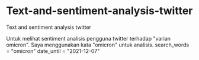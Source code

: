 # Text-and-sentiment-analysis-twitter
Text and sentiment analysis twitter 

Untuk melihat sentiment analisis pengguna twitter terhadap "varian omicron". Saya menggunakan kata "omicron" untuk analisis.
search_words = "omicron"
date_until = "2021-12-07"
